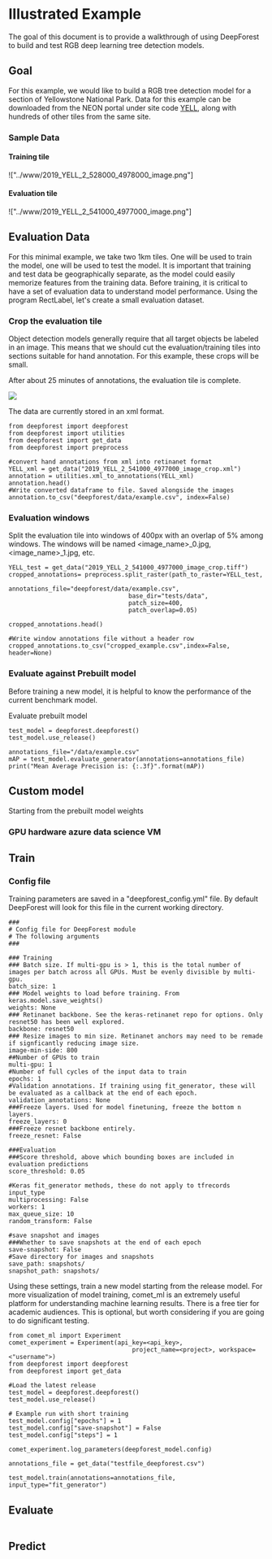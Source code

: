 # Illustrated Example

The goal of this document is to provide a walkthrough of using DeepForest to build and test RGB deep learning tree detection models.

## Goal

For this example, we would like to build a RGB tree detection model for a section of Yellowstone National Park. Data for this example can be downloaded from the NEON portal under site code [YELL](), along with hundreds of other tiles from the same site.

### Sample Data

#### Training tile

!["../www/2019_YELL_2_528000_4978000_image.png"]

#### Evaluation tile

!["../www/2019_YELL_2_541000_4977000_image.png"]

## Evaluation Data

For this minimal example, we take two 1km tiles. One will be used to train the model, one will be used to test the model. It is important that training and test data be geographically separate, as the model could easily memorize features from the training data. Before training, it is critical to have a set of evaluation data to understand model performance. Using the program RectLabel, let's create a small evaluation dataset.

### Crop the evaluation tile

Object detection models generally require that all target objects be labeled in an image. This means that we should cut the evaluation/training tiles into sections suitable for hand annotation. For this example, these crops will be small.

After about 25 minutes of annotations, the evaluation tile is complete.

![]("../www/annotated_example.png")

The data are currently stored in an xml format.

```{python}
from deepforest import deepforest
from deepforest import utilities
from deepforest import get_data
from deepforest import preprocess

#convert hand annotations from xml into retinanet format
YELL_xml = get_data("2019_YELL_2_541000_4977000_image_crop.xml")
annotation = utilities.xml_to_annotations(YELL_xml)
annotation.head()
#Write converted dataframe to file. Saved alongside the images
annotation.to_csv("deepforest/data/example.csv", index=False)
```

### Evaluation windows

Split the evaluation tile into windows of 400px with an overlap of 5% among windows. The windows will be named <image_name>_0.jpg, <image_name>_1.jpg, etc.

```{python}
YELL_test = get_data("2019_YELL_2_541000_4977000_image_crop.tiff")
cropped_annotations= preprocess.split_raster(path_to_raster=YELL_test,
                                 annotations_file="deepforest/data/example.csv",
                                 base_dir="tests/data",
                                 patch_size=400,
                                 patch_overlap=0.05)

cropped_annotations.head()

#Write window annotations file without a header row
cropped_annotations.to_csv("cropped_example.csv",index=False, header=None)
```

### Evaluate against Prebuilt model

Before training a new model, it is helpful to know the performance of the current benchmark model.

Evaluate prebuilt model

```{python}
test_model = deepforest.deepforest()
test_model.use_release()

annotations_file="/data/example.csv"
mAP = test_model.evaluate_generator(annotations=annotations_file)
print("Mean Average Precision is: {:.3f}".format(mAP))
```

## Custom model

Starting from the prebuilt model weights

### GPU hardware azure data science VM

## Train

### Config file

Training parameters are saved in a "deepforest_config.yml" file. By default DeepForest will look for this file in the current working directory.

```
###
# Config file for DeepForest module
# The following arguments
###

### Training
### Batch size. If multi-gpu is > 1, this is the total number of images per batch across all GPUs. Must be evenly divisible by multi-gpu.
batch_size: 1
### Model weights to load before training. From keras.model.save_weights()
weights: None
### Retinanet backbone. See the keras-retinanet repo for options. Only resnet50 has been well explored.
backbone: resnet50
### Resize images to min size. Retinanet anchors may need to be remade if signficantly reducing image size.
image-min-side: 800
##Number of GPUs to train
multi-gpu: 1
#Number of full cycles of the input data to train
epochs: 1
#Validation annotations. If training using fit_generator, these will be evaluated as a callback at the end of each epoch.
validation_annotations: None
###Freeze layers. Used for model finetuning, freeze the bottom n layers.
freeze_layers: 0
###Freeze resnet backbone entirely.
freeze_resnet: False

###Evaluation
###Score threshold, above which bounding boxes are included in evaluation predictions
score_threshold: 0.05

#Keras fit_generator methods, these do not apply to tfrecords input_type
multiprocessing: False
workers: 1
max_queue_size: 10
random_transform: False

#save snapshot and images
###Whether to save snapshots at the end of each epoch
save-snapshot: False
#Save directory for images and snapshots
save_path: snapshots/
snapshot_path: snapshots/
```

Using these settings, train a new model starting from the release model. For more visualization of model training, comet_ml is an extremely useful platform for understanding machine learning results. There is a free tier for academic audiences. This is optional, but worth considering if you are going to do significant testing.

```{python}
from comet_ml import Experiment
comet_experiment = Experiment(api_key=<api_key>,
                                  project_name=<project>, workspace=<"username">)
from deepforest import deepforest
from deepforest import get_data

#Load the latest release
test_model = deepforest.deepforest()
test_model.use_release()

# Example run with short training
test_model.config["epochs"] = 1
test_model.config["save-snapshot"] = False
test_model.config["steps"] = 1

comet_experiment.log_parameters(deepforest_model.config)

annotations_file = get_data("testfile_deepforest.csv")

test_model.train(annotations=annotations_file, input_type="fit_generator")
```

## Evaluate

```{python}

```

## Predict

```{python}

```
